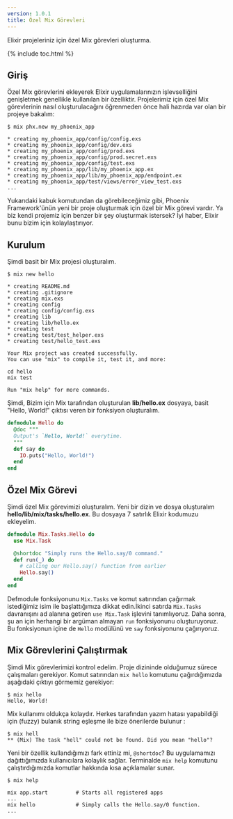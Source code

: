 ```yaml
---
version: 1.0.1
title: Özel Mix Görevleri
---
```


Elixir projeleriniz için özel Mix görevleri oluşturma.

{% include toc.html %}

## Giriş

Özel Mix görevlerini ekleyerek Elixir uygulamalarınızın işlevselliğini genişletmek genellikle kullanılan bir özelliktir.
Projelerimiz için özel Mix görevlerinin nasıl oluşturulacağını öğrenmeden önce hali hazırda var olan bir projeye bakalım:

```shell
$ mix phx.new my_phoenix_app

* creating my_phoenix_app/config/config.exs
* creating my_phoenix_app/config/dev.exs
* creating my_phoenix_app/config/prod.exs
* creating my_phoenix_app/config/prod.secret.exs
* creating my_phoenix_app/config/test.exs
* creating my_phoenix_app/lib/my_phoenix_app.ex
* creating my_phoenix_app/lib/my_phoenix_app/endpoint.ex
* creating my_phoenix_app/test/views/error_view_test.exs
...
```

Yukarıdaki kabuk komutundan da görebileceğimiz gibi, Phoenix Framework'ünün yeni bir proje oluşturmak için özel bir Mix görevi vardır. Ya biz kendi projemiz için benzer bir şey oluşturmak istersek? İyi haber, Elixir bunu bizim için kolaylaştırıyor.

## Kurulum

Şimdi basit bir Mix projesi oluşturalım.

```shell
$ mix new hello

* creating README.md
* creating .gitignore
* creating mix.exs
* creating config
* creating config/config.exs
* creating lib
* creating lib/hello.ex
* creating test
* creating test/test_helper.exs
* creating test/hello_test.exs

Your Mix project was created successfully.
You can use "mix" to compile it, test it, and more:

cd hello
mix test

Run "mix help" for more commands.
```

Şimdi, Bizim için Mix tarafından oluşturulan  **lib/hello.ex** dosyaya, basit "Hello, World!" çıktısı veren bir fonksiyon oluşturalım.

```elixir
defmodule Hello do
  @doc """
  Output's `Hello, World!` everytime.
  """
  def say do
    IO.puts("Hello, World!")
  end
end
```

## Özel Mix Görevi

Şimdi özel Mix görevimizi oluşturalım. Yeni bir dizin ve dosya oluşturalım **hello/lib/mix/tasks/hello.ex**. Bu dosyaya 7 satırlık Elixir kodumuzu ekleyelim.

```elixir
defmodule Mix.Tasks.Hello do
  use Mix.Task

  @shortdoc "Simply runs the Hello.say/0 command."
  def run(_) do
    # calling our Hello.say() function from earlier
    Hello.say()
  end
end
```

Defmodule fonksiyonunu `Mix.Tasks` ve komut satırından çağırmak  istediğimiz isim ile başlattığımıza dikkat edin.İkinci satırda `Mix.Tasks` davranışını ad alanına getiren `use Mix.Task` işlevini tanımlıyoruz. Daha sonra, şu an için herhangi bir argüman almayan `run` fonksiyonunu oluşturuyoruz. Bu fonksiyonun içine de `Hello` modülünü ve `say` fonksiyonunu çağırıyoruz.


## Mix Görevlerini Çalıştırmak

Şimdi Mix görevlerimizi kontrol edelim. Proje dizininde olduğumuz sürece çalışmaları gerekiyor. Komut satırından `mix hello` komutunu çağırdığımızda aşağıdaki çıktıyı görmemiz gerekiyor:

```shell
$ mix hello
Hello, World!
```

Mix kullanımı oldukça kolaydır. Herkes tarafından yazım hatası yapabildiği için (fuzzy) bulanık string eşleşme ile bize önerilerde bulunur :

```shell
$ mix hell
** (Mix) The task "hell" could not be found. Did you mean "hello"?
```

Yeni bir özellik kullandığımızı fark ettiniz mi, `@shortdoc`? Bu uygulamamızı dağıttığımızda kullanıcılara kolaylık sağlar. Terminalde `mix help` komutunu çalıştırdığımızda komutlar hakkında kısa açıklamalar sunar.

```shell
$ mix help

mix app.start         # Starts all registered apps
...
mix hello             # Simply calls the Hello.say/0 function.
...
```
